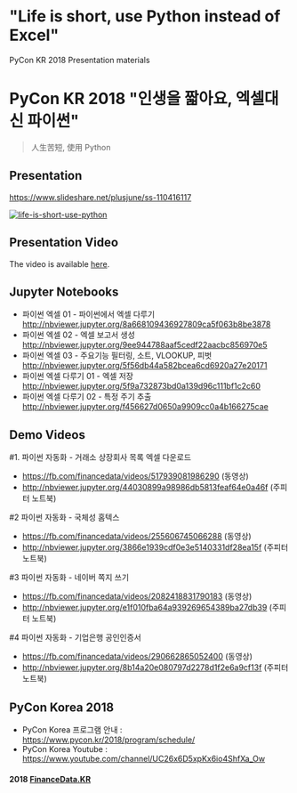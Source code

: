 # "Life is short, use Python instead of Excel"
PyCon KR 2018 Presentation materials

# PyCon KR 2018 "인생을 짧아요, 엑셀대신 파이썬"
> ⼈⽣苦短, 使⽤ Python

## Presentation 
https://www.slideshare.net/plusjune/ss-110416117

[![life-is-short-use-python](https://user-images.githubusercontent.com/806717/46907013-24b0e300-cf47-11e8-88f0-36457ec57da5.jpg)](https://www.slideshare.net/plusjune/ss-110416117)

## Presentation Video
The video is available [here](https://youtu.be/w7Q_eKN5r-I).

## Jupyter Notebooks
* 파이썬 엑셀 01 - 파이썬에서 엑셀 다루기 <br> http://nbviewer.jupyter.org/8a668109436927809ca5f063b8be3878
* 파이썬 엑셀 02 - 엑셀 보고서 생성 <br> http://nbviewer.jupyter.org/9ee944788aaf5cedf22aacbc856970e5
* 파이썬 엑셀 03 - 주요기능 필터링, 소트, VLOOKUP, 피벗 <br> http://nbviewer.jupyter.org/5f56db44a582bcea6cd6920a27e20171
* 파이썬 엑셀 다루기 01 - 엑셀 저장 <br> http://nbviewer.jupyter.org/5f9a732873bd0a139d96c111bf1c2c60
* 파이썬 엑셀 다루기 02 - 특정 주기 추출 <br> http://nbviewer.jupyter.org/f456627d0650a9909cc0a4b166275cae

## Demo Videos
#1. 파이썬 자동화 - 거래소 상장회사 목록 엑셀 다운로드
* https://fb.com/financedata/videos/517939081986290 (동영상)
* http://nbviewer.jupyter.org/44030899a98986db5813feaf64e0a46f (주피터 노트북)

#2 파이썬 자동화 - 국체성 홈텍스
* https://fb.com/financedata/videos/255606745066288 (동영상)
* http://nbviewer.jupyter.org/3866e1939cdf0e3e5140331df28ea15f (주피터 노트북)

#3 파이썬 자동화 - 네이버 쪽지 쓰기
* https://fb.com/financedata/videos/2082418831790183 (동영상)
* http://nbviewer.jupyter.org/e1f010fba64a939269654389ba27db39 (주피터 노트북)

#4 파이썬 자동화 - 기업은행 공인인증서
* https://fb.com/financedata/videos/290662865052400 (동영상)
* http://nbviewer.jupyter.org/8b14a20e080797d2278d1f2e6a9cf13f (주피터 노트북)

## PyCon Korea 2018
* PyCon Korea 프로그램 안내 : https://www.pycon.kr/2018/program/schedule/
* PyCon Korea Youtube : https://www.youtube.com/channel/UC26x6D5xpKx6io4ShfXa_Ow

#### 2018 [FinanceData.KR](http://financedata.kr)
